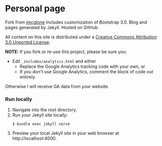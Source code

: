Personal page
========

Fork from [jmcglone](http://jmcglone/jmcglone.github.io)
Includes customization of Bootstrap 3.0. Blog and pages generated by Jekyll. Hosted on GitHub.

All content on this site is distributed under a [Creative Commons Attribution 3.0 Unported License](http://creativecommons.org/licenses/by/3.0/deed.en_US).

**NOTE:** If you fork or re-use this project, please be sure you:

* Edit `_includes/analytics.html` and either
  * Replace the Google Analytics tracking code with your own, or
  * If you don't use Google Analytics, comment the block of code out entirely.

Otherwise I will receive GA data from your website.

### Run locally
1. Navigate into the root directory.
2. Run your Jekyll site locally:
    ```
    $ bundle exec jekyll serve
    ```
3. Preview your local Jekyll site in your web browser at http://localhost:4000.
